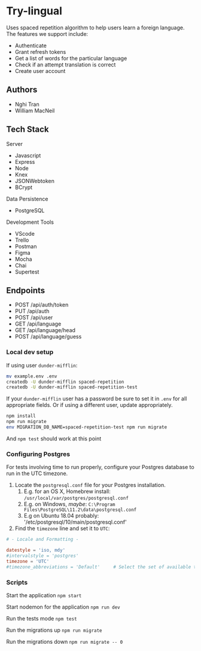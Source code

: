# Try-lingual

Uses spaced repetition algorithm to help users learn a foreign language. The features we support include:

- Authenticate
- Grant refresh tokens
- Get a list of words for the particular language
- Check if an attempt translation is correct
- Create user account

## Authors

- Nghi Tran
- William MacNeil

## Tech Stack

Server

- Javascript
- Express
- Node
- Knex
- JSONWebtoken
- BCrypt

Data Persistence

- PostgreSQL

Development Tools

- VScode
- Trello
- Postman
- Figma
- Mocha
- Chai
- Supertest

## Endpoints

- POST /api/auth/token
- PUT /api/auth
- POST /api/user
- GET /api/language
- GET /api/language/head
- POST /api/language/guess

### Local dev setup

If using user `dunder-mifflin`:

```bash
mv example.env .env
createdb -U dunder-mifflin spaced-repetition
createdb -U dunder-mifflin spaced-repetition-test
```

If your `dunder-mifflin` user has a password be sure to set it in `.env` for all appropriate fields. Or if using a different user, update appropriately.

```bash
npm install
npm run migrate
env MIGRATION_DB_NAME=spaced-repetition-test npm run migrate
```

And `npm test` should work at this point

### Configuring Postgres

For tests involving time to run properly, configure your Postgres database to run in the UTC timezone.

1. Locate the `postgresql.conf` file for your Postgres installation.
   1. E.g. for an OS X, Homebrew install: `/usr/local/var/postgres/postgresql.conf`
   2. E.g. on Windows, _maybe_: `C:\Program Files\PostgreSQL\11.2\data\postgresql.conf`
   3. E.g on Ubuntu 18.04 probably: '/etc/postgresql/10/main/postgresql.conf'
2. Find the `timezone` line and set it to `UTC`:

```conf
# - Locale and Formatting -

datestyle = 'iso, mdy'
#intervalstyle = 'postgres'
timezone = 'UTC'
#timezone_abbreviations = 'Default'     # Select the set of available time zone
```

### Scripts

Start the application `npm start`

Start nodemon for the application `npm run dev`

Run the tests mode `npm test`

Run the migrations up `npm run migrate`

Run the migrations down `npm run migrate -- 0`
